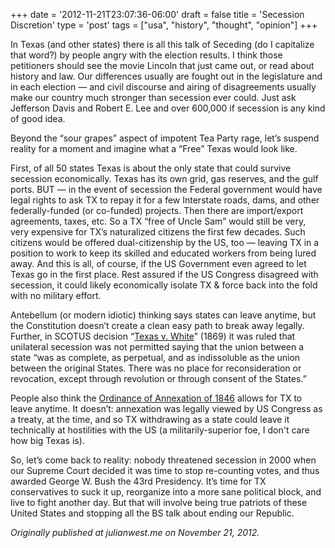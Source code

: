 +++
date = '2012-11-21T23:07:36-06:00'
draft = false
title = 'Secession Discretion'
type = 'post'
tags = ["usa", "history", "thought", "opinion"]
+++


In Texas (and other states) there is all this talk of Seceding (do I capitalize that word?) by people angry with the election results. I think those petitioners should see the movie Lincoln that just came out, or read about history and law. Our differences usually are fought out in the legislature and in each election — and civil discourse and airing of disagreements usually make our country much stronger than secession ever could. Just ask Jefferson Davis and Robert E. Lee and over 600,000 if secession is any kind of good idea.<br />

Beyond the “sour grapes” aspect of impotent Tea Party rage, let’s suspend reality for a moment and imagine what a “Free” Texas would look like.<br />

First, of all 50 states Texas is about the only state that could survive secession economically. Texas has its own grid, gas reserves, and the gulf ports. BUT — in the event of secession the Federal government would have legal rights to ask TX to repay it for a few Interstate roads, dams, and other federally-funded (or co-funded) projects. Then there are import/export agreements, taxes, etc. So a TX “free of Uncle Sam” would still be very, very expensive for TX’s naturalized citizens the first few decades. Such citizens would be offered dual-citizenship by the US, too — leaving TX in a position to work to keep its skilled and educated workers from being lured away. And this is all, of course, if the US Government even agreed to let Texas go in the first place. Rest assured if the US Congress disagreed with secession, it could likely economically isolate TX & force back into the fold with no military effort.<br />

Antebellum (or modern idiotic) thinking says states can leave anytime, but the Constitution doesn’t create a clean easy path to break away legally. Further, in SCOTUS decision “<a href="http://en.wikipedia.org/wiki/Texas_v._White">Texas v. White</a>” (1869) it was ruled that unilateral secession was not permitted saying that the union between a state “was as complete, as perpetual, and as indissoluble as the union between the original States. There was no place for reconsideration or revocation, except through revolution or through consent of the States.”<br />

People also think the <a href="http://en.wikipedia.org/wiki/Texas_annexation">Ordinance of Annexation of 1846</a> allows for TX to leave anytime. It doesn’t: annexation was legally viewed by US Congress as a treaty, at the time, and so TX withdrawing as a state could leave it technically at hostilities with the US (a militarily-superior foe, I don't care how big Texas is).<br />

So, let’s come back to reality: nobody threatened secession in 2000 when our Supreme Court decided it was time to stop re-counting votes, and thus awarded George W. Bush the 43rd Presidency. It’s time for TX conservatives to suck it up, reorganize into a more sane political block, and live to fight another day. But that will involve being true patriots of these United States and stopping all the BS talk about ending our Republic.<br />

<i>Originally published at julianwest.me on November 21, 2012.</i>


